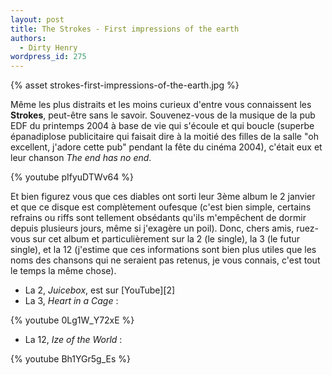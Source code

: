 ```yaml
---
layout: post
title: The Strokes - First impressions of the earth
authors:
  - Dirty Henry
wordpress_id: 275
---
```


{% asset strokes-first-impressions-of-the-earth.jpg %}

Même les plus distraits et les moins curieux d'entre vous connaissent les
**Strokes**, peut-être sans le savoir. Souvenez-vous de la musique de la pub EDF
du printemps 2004 à base de vie qui s'écoule et qui boucle (superbe épanadiplose
publicitaire qui faisait dire à la moitié des filles de la salle "oh excellent,
j'adore cette pub" pendant la fête du cinéma 2004), c'était eux et leur chanson
_The end has no end_.

{% youtube pIfyuDTWv64 %}

Et bien figurez vous que ces diables ont sorti leur 3ème album le 2 janvier et
que ce disque est complètement oufesque (c'est bien simple, certains refrains ou
riffs sont tellement obsédants qu'ils m'empêchent de dormir depuis plusieurs
jours, même si j'exagère un poil). Donc, chers amis, ruez-vous sur cet album et
particulièrement sur la 2 (le single), la 3 (le futur single), et la 12
(j'estime que ces informations sont bien plus utiles que les noms des chansons
qui ne seraient pas retenus, je vous connais, c'est tout le temps la même
chose).

- La 2, _Juicebox_, est sur [YouTube][2]
- La 3, _Heart in a Cage_ :

{% youtube 0Lg1W_Y72xE %}

- La 12, _Ize of the World_ :

{% youtube Bh1YGr5g_Es %}

[1]: https://www.youtube.com/watch?v=SPVso-oeOiQ
